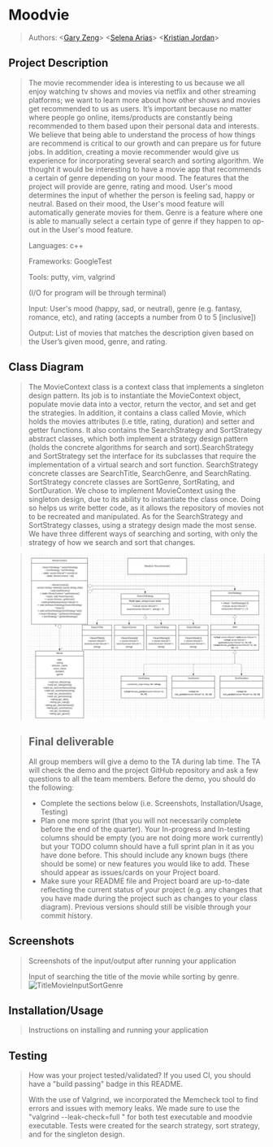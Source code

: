 
# Moodvie

 
 > Authors: \<[Gary Zeng](https://github.com/Garrrrrrrrry)\>
 > \<[Selena Arias](https://github.com/sarias-012)\>
 > \<[Kristian Jordan](https://github.com/kristianjordan)\>
 

 

## Project Description
 > The movie recommender idea is interesting to us because we all enjoy watching tv shows and movies via netflix and other streaming platforms; we want to learn more about how other shows and movies get recommended to us as users. It’s important because no matter where people go online, items/products are constantly being recommended to them based upon their personal data and interests. We believe that being able to understand the process of how things are recommend is critical to our growth and can prepare us for future jobs. In addition, creating a movie recommender would give us experience for incorporating several search and sorting algorithm. We thought it would be interesting to have a movie app that recommends a certain of genre depending on your mood. The features that the project will provide are genre, rating and mood. User's mood determines the input of whether the person is feeling sad, happy or neutral. Based on their mood, the User's mood feature will automatically generate movies for them. Genre is a feature where one is able to manually select a certain type of genre if they happen to op-out in the User's mood feature. 
 > 
 > Languages: c++
 > 
 > Frameworks: GoogleTest
 > 
 > Tools: putty, vim, valgrind
 > 
 > (I/O for program will be through terminal)
 > 
 > Input: User's mood (happy, sad, or neutral), genre (e.g. fantasy, romance, etc), and rating (accepts a number from 0 to 5 [inclusive])
 > 
 > Output: List of movies that matches the description given based on the User’s given mood, genre, and rating.

## Class Diagram
 > The MovieContext class is a context class that implements a singleton design pattern. Its job is to instantiate the MovieContext object, populate movie data into a vector, return the vector, and set and get the strategies. In addition, it contains a class called Movie, which holds the movies attributes (i.e title, rating, duration) and setter and getter functions. It also contains the SearchStrategy and SortStrategy abstract classes, which both implement a strategy design pattern (holds the concrete algorithms for search and sort).SearchStrategy and SortStrategy set the interface for its subclasses that require the implementation of a virtual search and sort function. SearchStrategy concrete classes are SearchTitle, SearchGenre, and SearchRating. SortStrategy concrete classes are SortGenre, SortRating, and SortDuration. We chose to implement MovieContext using the singleton design, due to its ability to instantiate the class once. Doing so helps us write better code, as it allows the repository of movies not to be recreated and manipulated. As for the SearchStrategy and SortStrategy classes, using a strategy design made the most sense. We have three different ways of searching and sorting, with only the strategy of how we search and sort that changes.

 > ![GitHub Logo](projectUML.jpg)
 >  
 >

 
 > ## Final deliverable
 > All group members will give a demo to the TA during lab time. The TA will check the demo and the project GitHub repository and ask a few questions to all the team members. 
 > Before the demo, you should do the following:
 > * Complete the sections below (i.e. Screenshots, Installation/Usage, Testing)
 > * Plan one more sprint (that you will not necessarily complete before the end of the quarter). Your In-progress and In-testing columns should be empty (you are not doing more work currently) but your TODO column should have a full sprint plan in it as you have done before. This should include any known bugs (there should be some) or new features you would like to add. These should appear as issues/cards on your Project board.
 > * Make sure your README file and Project board are up-to-date reflecting the current status of your project (e.g. any changes that you have made during the project such as changes to your class diagram). Previous versions should still be visible through your commit history. 
 
 ## Screenshots
 > Screenshots of the input/output after running your application
 > 
 > Input of searching the title of the movie while sorting by genre.
 > ![TitleMovieInputSortGenre](https://user-images.githubusercontent.com/91562468/143991287-771dcf7c-6557-474f-b90b-505d94acb877.PNG)



 ## Installation/Usage
 > Instructions on installing and running your application
 ## Testing
 > How was your project tested/validated? If you used CI, you should have a "build passing" badge in this README.
 > 
 > With the use of Valgrind, we incorporated the Memcheck tool to find errors and issues with memory leaks. We made sure to use the "valgrind --leak-check=full <executable>" for both test executable and moodvie executable. Tests were created for the search strategy, sort strategy, and for the singleton design. 
 
